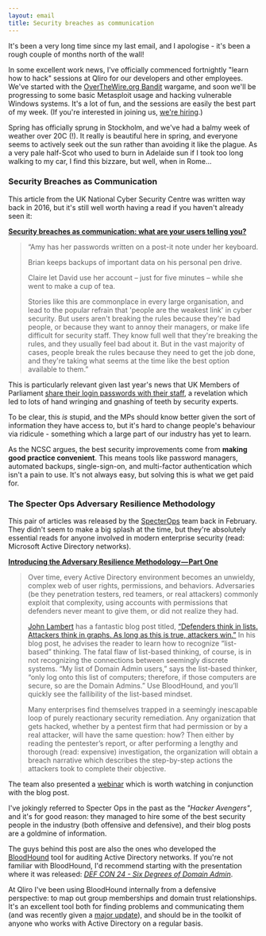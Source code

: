 ```yaml
---
layout: email
title: Security breaches as communication
---
```


It's been a very long time since my last email, and I apologise - it's been a rough couple of months north of the wall!

In some excellent work news, I've officially commenced fortnightly "learn how to hack" sessions at Qliro for our developers and other employees. We've started with the [OverTheWire.org Bandit](http://overthewire.org/wargames/bandit/) wargame, and soon we'll be progressing to some basic Metasploit usage and hacking vulnerable Windows systems. It's a lot of fun, and the sessions are easily the best part of my week. (If you're interested in joining us, [we're hiring](https://emp.jobylon.com/jobs/20067-qliro-ab-it-security-specialist-offensive/).)

Spring has officially sprung in Stockholm, and we've had a balmy week of weather over 20C (!). It really is beautiful here in spring, and everyone seems to actively seek out the sun rather than avoiding it like the plague. As a very pale half-Scot who used to burn in Adelaide sun if I took too long walking to my car, I find this bizzare, but well, when in Rome...

### Security Breaches as Communication

This article from the UK National Cyber Security Centre was written way back in 2016, but it's still well worth having a read if you haven't already seen it:

[**Security breaches as communication: what are your users telling you?**](https://www.ncsc.gov.uk/blog-post/security-breaches-communication-what-are-your-users-telling-you)

>“Amy has her passwords written on a post-it note under her keyboard.
>
>Brian keeps backups of important data on his personal pen drive.
>
>Claire let David use her account – just for five minutes – while she went to make a cup of tea.
>
>Stories like this are commonplace in every large organisation, and lead to the popular refrain that 'people are the weakest link' in cyber security. But users aren't breaking the rules because they're bad people, or because they want to annoy their managers, or make life difficult for security staff. They know full well that they're breaking the rules, and they usually feel bad about it. But in the vast majority of cases, people break the rules because they need to get the job done, and they're taking what seems at the time like the best option available to them.”

This is particularly relevant given last year's news that UK Members of Parliament [share their login passwords with their staff](http://www.bbc.co.uk/news/uk-politics-42216622), a revelation which led to lots of hand wringing and gnashing of teeth by security experts.

To be clear, this *is* stupid, and the MPs should know better given the sort of information they have access to, but it's hard to change people's behaviour via ridicule - something which a large part of our industry has yet to learn.

As the NCSC argues, the best security improvements come from **making good practice convenient**. This means tools like password managers, automated backups, single-sign-on, and multi-factor authentication which isn't a pain to use. It's not always easy, but solving this is what we get paid for.

### The Specter Ops Adversary Resilience Methodology

This pair of articles was released by the [SpecterOps](https://specterops.io/) team back in February. They didn't seem to make a big splash at the time, but they're absolutely essential reads for anyone involved in modern enterprise security (read: Microsoft Active Directory networks).

[**Introducing the Adversary Resilience Methodology — Part One**](https://posts.specterops.io/introducing-the-adversary-resilience-methodology-part-one-e38e06ffd604)

>Over time, every Active Directory environment becomes an unwieldy, complex web of user rights, permissions, and behaviors. Adversaries (be they penetration testers, red teamers, or real attackers) commonly exploit that complexity, using accounts with permissions that defenders never meant to give them, or did not realize they had.
>
>[John Lambert](https://twitter.com/JohnLaTwC) has a fantastic blog post titled, [“Defenders think in lists. Attackers think in graphs. As long as this is true, attackers win.”](https://blogs.technet.microsoft.com/johnla/2015/04/26/defenders-think-in-lists-attackers-think-in-graphs-as-long-as-this-is-true-attackers-win/) In his blog post, he advises the reader to learn how to recognize “list-based” thinking. The fatal flaw of list-based thinking, of course, is in not recognizing the connections between seemingly discrete systems. “My list of Domain Admin users,” says the list-based thinker, “only log onto this list of computers; therefore, if those computers are secure, so are the Domain Admins.” Use BloodHound, and you’ll quickly see the fallibility of the list-based mindset.
>
>Many enterprises find themselves trapped in a seemingly inescapable loop of purely reactionary security remediation. Any organization that gets hacked, whether by a pentest firm that had permission or by a real attacker, will have the same question: how? Then either by reading the pentester’s report, or after performing a lengthy and thorough (read: expensive) investigation, the organization will obtain a breach narrative which describes the step-by-step actions the attackers took to complete their objective.

The team also presented a [webinar](https://www.brighttalk.com/webcast/15713/301931/how-to-build-adversary-resilience-into-your-active-directory-environment) which is worth watching in conjunction with the blog post. 

I've jokingly referred to Specter Ops in the past as the *"Hacker Avengers"*, and it's for good reason: they managed to hire some of the best security people in the industry (both offensive and defensive), and their blog posts are a goldmine of information.

The guys behind this post are also the ones who developed the [BloodHound](https://github.com/BloodHoundAD/BloodHound) tool for auditing Active Directory networks. If you're not familiar with BloodHound, I'd recommend starting with the presentation where it was released: [*DEF CON 24 - Six Degrees of Domain Admin*](https://www.youtube.com/watch?v=wP8ZCczC1OU&feature=youtu.be&t=2).

At Qliro I've been using BloodHound internally from a defensive perspective: to map out group memberships and domain trust relationships. It's an excellent tool both for finding problems and communicating them (and was recently given a [major update](https://wald0.com/?p=112)), and should be in the toolkit of anyone who works with Active Directory on a regular basis.